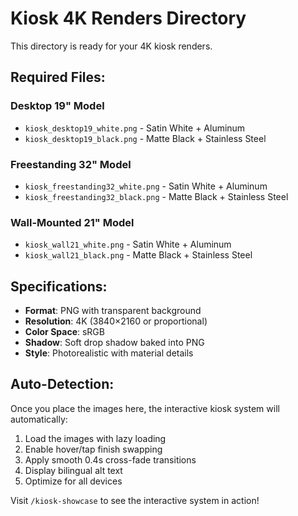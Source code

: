 # Kiosk 4K Renders Directory

This directory is ready for your 4K kiosk renders.

## Required Files:

### Desktop 19" Model
- `kiosk_desktop19_white.png` - Satin White + Aluminum
- `kiosk_desktop19_black.png` - Matte Black + Stainless Steel

### Freestanding 32" Model
- `kiosk_freestanding32_white.png` - Satin White + Aluminum
- `kiosk_freestanding32_black.png` - Matte Black + Stainless Steel

### Wall-Mounted 21" Model
- `kiosk_wall21_white.png` - Satin White + Aluminum
- `kiosk_wall21_black.png` - Matte Black + Stainless Steel

## Specifications:

- **Format**: PNG with transparent background
- **Resolution**: 4K (3840×2160 or proportional)
- **Color Space**: sRGB
- **Shadow**: Soft drop shadow baked into PNG
- **Style**: Photorealistic with material details

## Auto-Detection:

Once you place the images here, the interactive kiosk system will automatically:
1. Load the images with lazy loading
2. Enable hover/tap finish swapping
3. Apply smooth 0.4s cross-fade transitions
4. Display bilingual alt text
5. Optimize for all devices

Visit `/kiosk-showcase` to see the interactive system in action!

